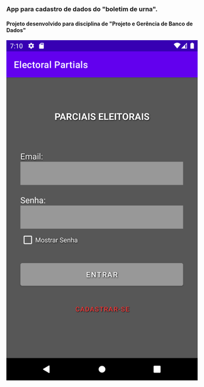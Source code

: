 ### App para cadastro de dados do "boletim de urna".  
#### Projeto desenvolvido para disciplina de "Projeto e Gerência de Banco de Dados"  

![Tela Login!](/imgs/tela1.png "Tela Login")